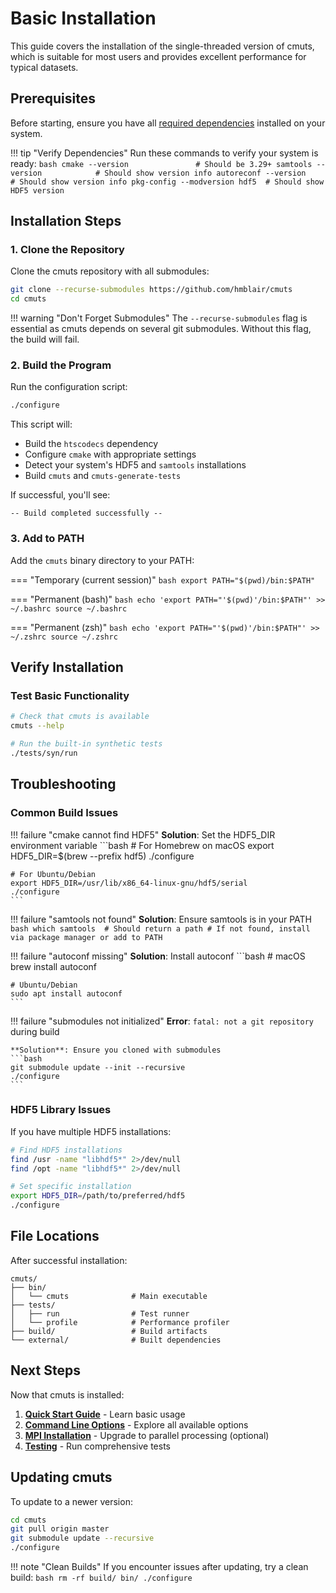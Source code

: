# Basic Installation

This guide covers the installation of the single-threaded version of cmuts, which is suitable for most users and provides excellent performance for typical datasets.

## Prerequisites

Before starting, ensure you have all [required dependencies](requirements.md) installed on your system.

!!! tip "Verify Dependencies"
    Run these commands to verify your system is ready:
    ```bash
    cmake --version               # Should be 3.29+
    samtools --version            # Should show version info
    autoreconf --version          # Should show version info
    pkg-config --modversion hdf5  # Should show HDF5 version
    ```

## Installation Steps

### 1. Clone the Repository

Clone the cmuts repository with all submodules:

```bash
git clone --recurse-submodules https://github.com/hmblair/cmuts
cd cmuts
```

!!! warning "Don't Forget Submodules"
    The `--recurse-submodules` flag is essential as cmuts depends on several git submodules. Without this flag, the build will fail.

### 2. Build the Program

Run the configuration script:

```bash
./configure
```

This script will:

- Build the `htscodecs` dependency
- Configure `cmake` with appropriate settings
- Detect your system's HDF5 and `samtools` installations
- Build `cmuts` and `cmuts-generate-tests`

If successful, you'll see:

```
-- Build completed successfully --
```

### 3. Add to PATH

Add the `cmuts` binary directory to your PATH:

=== "Temporary (current session)"
    ```bash
    export PATH="$(pwd)/bin:$PATH"
    ```

=== "Permanent (bash)"
    ```bash
    echo 'export PATH="'$(pwd)'/bin:$PATH"' >> ~/.bashrc
    source ~/.bashrc
    ```

=== "Permanent (zsh)"
    ```bash
    echo 'export PATH="'$(pwd)'/bin:$PATH"' >> ~/.zshrc
    source ~/.zshrc
    ```

## Verify Installation

### Test Basic Functionality

```bash
# Check that cmuts is available
cmuts --help

# Run the built-in synthetic tests
./tests/syn/run
```

## Troubleshooting

### Common Build Issues

!!! failure "cmake cannot find HDF5"
    **Solution**: Set the HDF5_DIR environment variable
    ```bash
    # For Homebrew on macOS
    export HDF5_DIR=$(brew --prefix hdf5)
    ./configure
    
    # For Ubuntu/Debian
    export HDF5_DIR=/usr/lib/x86_64-linux-gnu/hdf5/serial
    ./configure
    ```

!!! failure "samtools not found"
    **Solution**: Ensure samtools is in your PATH
    ```bash
    which samtools  # Should return a path
    # If not found, install via package manager or add to PATH
    ```

!!! failure "autoconf missing"
    **Solution**: Install autoconf
    ```bash
    # macOS
    brew install autoconf

    # Ubuntu/Debian
    sudo apt install autoconf
    ```

!!! failure "submodules not initialized"
    **Error**: `fatal: not a git repository` during build

    **Solution**: Ensure you cloned with submodules
    ```bash
    git submodule update --init --recursive
    ./configure
    ```

### HDF5 Library Issues

If you have multiple HDF5 installations:

```bash
# Find HDF5 installations
find /usr -name "libhdf5*" 2>/dev/null
find /opt -name "libhdf5*" 2>/dev/null

# Set specific installation
export HDF5_DIR=/path/to/preferred/hdf5
./configure
```

## File Locations

After successful installation:

```
cmuts/
├── bin/
│   └── cmuts              # Main executable
├── tests/
│   ├── run                # Test runner
│   └── profile            # Performance profiler
├── build/                 # Build artifacts
└── external/              # Built dependencies
```

## Next Steps

Now that cmuts is installed:

1. **[Quick Start Guide](../usage/quick-start.md)** - Learn basic usage
2. **[Command Line Options](../reference/command-line-options.md)** - Explore all available options
3. **[MPI Installation](mpi-installation.md)** - Upgrade to parallel processing (optional)
4. **[Testing](../development/testing.md)** - Run comprehensive tests

## Updating cmuts

To update to a newer version:

```bash
cd cmuts
git pull origin master
git submodule update --recursive
./configure
```

!!! note "Clean Builds"
    If you encounter issues after updating, try a clean build:
    ```bash
    rm -rf build/ bin/
    ./configure
    ```
```
